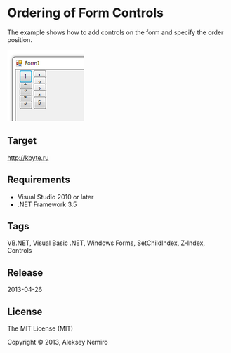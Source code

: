﻿# Ordering of Form Controls

The example shows how to add controls on the form and specify the order position.

![Preview](preview.png)

## Target

http://kbyte.ru

## Requirements

* Visual Studio 2010 or later
* .NET Framework 3.5

## Tags 

VB.NET, Visual Basic .NET, Windows Forms, SetChildIndex, Z-Index, Controls

## Release

2013-04-26

## License

The MIT License (MIT)

Copyright © 2013, Aleksey Nemiro